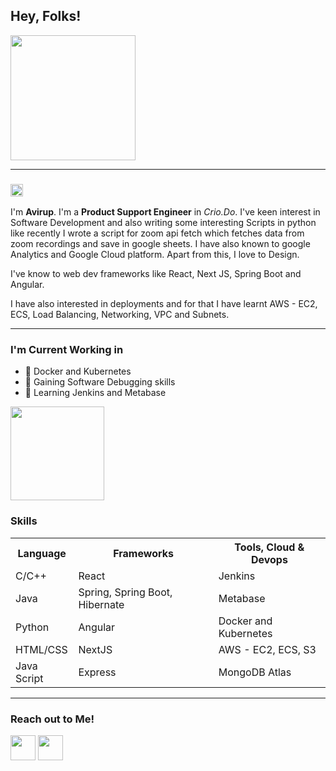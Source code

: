 <h2> Hey, Folks! </h2> <img src="https://github.com/TheDudeThatCode/TheDudeThatCode/blob/master/Assets/Developer.gif?raw=true" width="200px" height="200px">
<hr>
<h3><img src="https://github.com/TheDudeThatCode/TheDudeThatCode/blob/master/Assets/Hi.gif?raw=true" width="20px" height="20px"></h3>
<p> I'm <b>Avirup</b>. I'm a <b>Product Support Engineer</b> in <em>Crio.Do</em>. I've keen interest in Software Development and also writing some interesting Scripts in python like recently I wrote a script for zoom api fetch which fetches data from zoom recordings and save in google sheets. I have also known to google Analytics and Google Cloud platform. Apart from this, I love to Design. </p>
<p>I've know to web dev frameworks like React, Next JS, Spring Boot and Angular. </p>
<p>I have also interested in deployments and for that I have learnt AWS - EC2, ECS, Load Balancing, Networking, VPC and Subnets.</p>
<hr>
<!-- <img src="https://media.giphy.com/media/ifN67Qqry3nZ6OQbx0/giphy.gif" width="400px; height="400px" alt="Markdown Monster icon"> -->
<h3>I'm Current Working in</h3>
<ul>
  <li>🌱 Docker and Kubernetes</li>
  <li>👯 Gaining Software Debugging skills </li>
  <li>👯 Learning Jenkins and Metabase </li>
</ul>
<img src="https://camo.githubusercontent.com/557146581556b92fff91d5056176e44185fb63ff/68747470733a2f2f6d656469612e67697068792e636f6d2f6d656469612f4c384b36326954446b7a4758362f67697068792e676966" "width= "150px" height="150px">
<h3>Skills</h3>
<table>
  <tr>
    <th>Language</th>
    <th>Frameworks</th>
    <th>Tools, Cloud & Devops</th>
  </tr>
   <tr>
    <td>C/C++</td>
    <td>React</td>
    <td>Jenkins</td>
  </tr>
  <tr>
    <td>Java</td>
    <td>Spring, Spring Boot, Hibernate</td>
    <td>Metabase</td>
  </tr> 
  <tr>
    <td>Python</td>
    <td>Angular</td>
    <td>Docker and Kubernetes</td>
  </tr> 
  <tr>
    <td>HTML/CSS</td>
    <td>NextJS</td>
    <td>AWS - EC2, ECS, S3</td>
  </tr>
  <tr>
    <td>Java Script</td>
    <td>Express</td>
    <td>MongoDB Atlas</td>
  </tr>
</table>
 <hr>  
<h3>Reach out to Me!</h3>
<a href="https://www.facebook.com/avirup49/"><img src="https://cdn.icon-icons.com/icons2/2108/PNG/512/facebook_icon_130940.png" width="40px" height="40px"></a>
<a href="https://www.linkedin.com/in/avirup-mondal-0ba746151"><img src="https://180dc.org/wp-content/uploads/2020/01/Linkedin-logo-1-550x550-300x300.png" "width= "40px" height="40px"></a>
